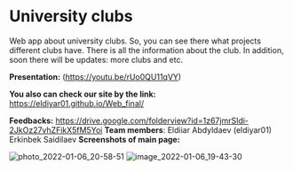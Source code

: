 # University clubs
Web app about university clubs. So, you can see there what projects different clubs have. 
There is all the information about the club. In addition, soon there will be updates: more clubs and etc.

**Presentation:** (https://youtu.be/rUo0QU11qVY)

**You also can check our site by the link:** https://eldiyar01.github.io/Web_final/

**Feedbacks:** https://drive.google.com/folderview?id=1z67jmrSIdi-2JkOz27vhZFikX5fM5Yoi
**Team members**: 
Eldiiar Abdyldaev (eldiyar01)
Erkinbek Saidilaev
**Screenshots of main page:**

![photo_2022-01-06_20-58-51](https://user-images.githubusercontent.com/73142059/148402829-e029245e-18bd-454c-82c3-7d95316c4747.jpg)
![image_2022-01-06_19-43-30](https://user-images.githubusercontent.com/73142059/148402845-518747af-fd3a-4eae-a31a-514ab633686e.png)

